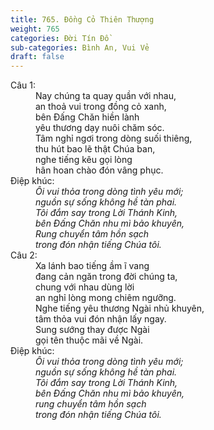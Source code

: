 ```yaml
---
title: 765. Đồng Cỏ Thiên Thượng
weight: 765
categories: Đời Tín Đồ
sub-categories: Bình An, Vui Vẻ
draft: false
---
```

<dl><dt>Câu 1:</dt><dd data-verse="1">Nay chúng ta quay quần với nhau, <br/>an thoả vui trong đồng cỏ xanh, <br/>bên Đấng Chăn hiền lành <br/>yêu thương dạy nuôi chăm sóc. <br/>Tâm nghỉ ngơi trong dòng suối thiêng, <br/>thu hút bao lẽ thật Chúa ban, <br/>nghe tiếng kêu gọi lòng <br/>hân hoan chào đón vâng phục. </dd><dt>Điệp khúc:</dt><dd data-chorus="1"><em>Ôi vui thỏa trong dòng tình yêu mới; <br/>nguồn sự sống không hề tàn phai. <br/>Tôi đắm say trong Lời Thánh Kinh, <br/>bên Đấng Chăn nhu mì bảo khuyên, <br/>Rung chuyển tâm hồn sạch <br/>trong đón nhận tiếng Chúa tôi. </em></dd><dt>Câu 2:</dt><dd data-verse="2">Xa lánh bao tiếng ầm ĩ vang <br/>đang cản ngăn trong đời chúng ta, <br/>chung với nhau dùng lời <br/>an nghỉ lòng mong chiêm ngưỡng. <br/>Nghe tiếng yêu thương Ngài nhủ khuyên, <br/>tâm thỏa vui đón nhận lấy ngay. <br/>Sung sướng thay được Ngài <br/>gọi tên thuộc mãi về Ngài. </dd><dt>Điệp khúc:</dt><dd data-chorus="1"><em>Ôi vui thỏa trong dòng tình yêu mới; <br/>nguồn sự sống không hề tàn phai. <br/>Tôi đắm say trong Lời Thánh Kinh, <br/>bên Đấng Chăn nhu mì bảo khuyên, <br/>rung chuyển tâm hồn sạch <br/>trong đón nhận tiếng Chúa tôi. </em></dd></dl>